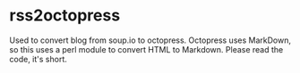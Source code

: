 rss2octopress
=============

Used to convert blog from soup.io to octopress. Octopress uses MarkDown, so this uses a perl module
to convert HTML to Markdown. Please read the code, it's short.


